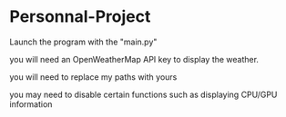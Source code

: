 # Personnal-Project

Launch the program with the "main.py"

you will need an OpenWeatherMap API key to display the weather.

you will need to replace my paths with yours

you may need to disable certain functions such as displaying CPU/GPU information
